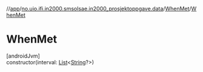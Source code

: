 //[app](../../../index.md)/[no.uio.ifi.in2000.smsolsae.in2000_prosjektoppgave.data](../index.md)/[WhenMet](index.md)/[WhenMet](-when-met.md)

# WhenMet

[androidJvm]\
constructor(interval: [List](https://kotlinlang.org/api/latest/jvm/stdlib/kotlin.collections/-list/index.html)&lt;[String](https://kotlinlang.org/api/latest/jvm/stdlib/kotlin/-string/index.html)?&gt;)
